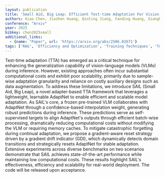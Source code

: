 ```yaml
---
layout: publication
title: 'Small Aid, Big Leap: Efficient Test-time Adaptation For Vision-language Models With Adaptnet'
authors: Xiao Chen, Jiazhen Huang, Qinting Jiang, Fanding Huang, Xianghua Fu, Jingyan Jiang, Zhi Wang
conference: "Arxiv"
year: 2025
bibkey: chen2025small
additional_links:
  - {name: "Paper", url: 'https://arxiv.org/abs/2506.02671'}
tags: ['RAG', 'Efficiency and Optimization', 'Training Techniques', 'Tools', 'Fine-Tuning', 'Multimodal Models', 'Reinforcement Learning']
---
```

Test-time adaptation (TTA) has emerged as a critical technique for enhancing the generalization capability of vision-language models (VLMs) during inference. However, existing approaches often incur substantial computational costs and exhibit poor scalability, primarily due to sample-wise adaptation granularity and reliance on costly auxiliary designs such as data augmentation. To address these limitations, we introduce SAIL (Small Aid, Big Leap), a novel adapter-based TTA framework that leverages a lightweight, learnable AdaptNet to enable efficient and scalable model adaptation. As SAIL's core, a frozen pre-trained VLM collaborates with AdaptNet through a confidence-based interpolation weight, generating robust predictions during inference. These predictions serve as self-supervised targets to align AdaptNet's outputs through efficient batch-wise processing, dramatically reducing computational costs without modifying the VLM or requiring memory caches. To mitigate catastrophic forgetting during continual adaptation, we propose a gradient-aware reset strategy driven by a gradient drift indicator (GDI), which dynamically detects domain transitions and strategically resets AdaptNet for stable adaptation. Extensive experiments across diverse benchmarks on two scenarios demonstrate that SAIL achieves state-of-the-art performance while maintaining low computational costs. These results highlight SAIL's effectiveness, efficiency and scalability for real-world deployment. The code will be released upon acceptance.
